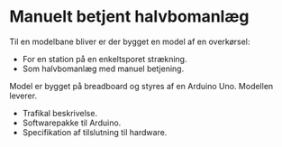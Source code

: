 # Manuelt betjent halvbomanlæg
Til en modelbane bliver er der bygget en model af en overkørsel:
* For en station på en enkeltsporet strækning.
* Som halvbomanlæg med manuel betjening.

Model er bygget på breadboard og styres af en Arduino Uno. Modellen leverer.
* Trafikal beskrivelse.
* Softwarepakke til Arduino.
* Specifikation af tilslutning til hardware.
